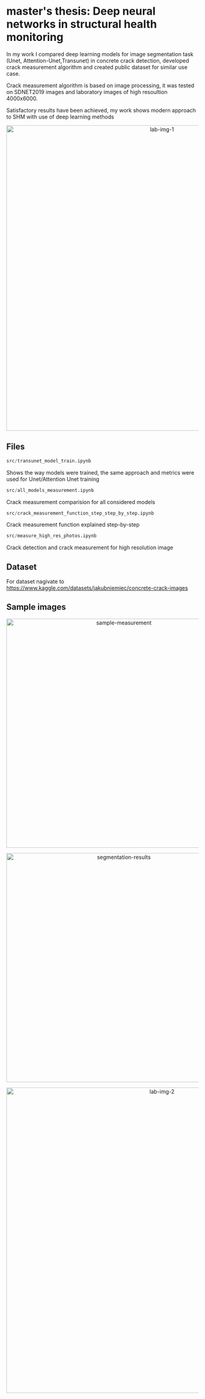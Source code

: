 # master's thesis: Deep neural networks in structural health monitoring

In my work I compared deep learning models for image segmentation task (Unet, Attention-Unet,Transunet) in concrete crack detection, developed crack measurement algorithm and created public dataset for similar use case.


Crack measurement algorithm is based on image processing, it was tested on  SDNET2019 images and laboratory images of high resoultion 4000x6000.

Satisfactory results have been achieved, my work shows modern approach to SHM with use of deep learning methods
<p align="center">
<img src="https://user-images.githubusercontent.com/37275864/188509212-1f366011-7884-48df-ac56-633b8386bd93.PNG" alt="lab-img-1" width="800"/>
</p>

## Files

```python
src/transunet_model_train.ipynb
```
Shows the way models were trained, the same approach and metrics were used for Unet/Attention Unet training

```python
src/all_models_measurement.ipynb
```
Crack measurement comparision for all considered models

```python
src/crack_measurement_function_step_step_by_step.ipynb
```
Crack measurement function explained step-by-step

```python
src/measure_high_res_photos.ipynb
```
Crack detection and crack measurement for high resolution image

## Dataset
For dataset nagivate to https://www.kaggle.com/datasets/jakubniemiec/concrete-crack-images

## Sample images
<p align="center">
<img src="https://user-images.githubusercontent.com/37275864/188509208-44dd8b9d-59bb-47cc-8eff-e4fdee49b6d9.png" alt="sample-measurement" width="600"/>
</p>
<p align="center">
<img src="https://user-images.githubusercontent.com/37275864/188509209-216d35cb-17c9-4866-9b18-b49c2c56a847.png" alt="segmentation-results" width="600"/>
</p>
<p align="center">
<img src="https://user-images.githubusercontent.com/37275864/188509217-e116d151-e834-4dd9-982a-2512423137d6.png" alt="lab-img-2" width="800"/>
</p>
